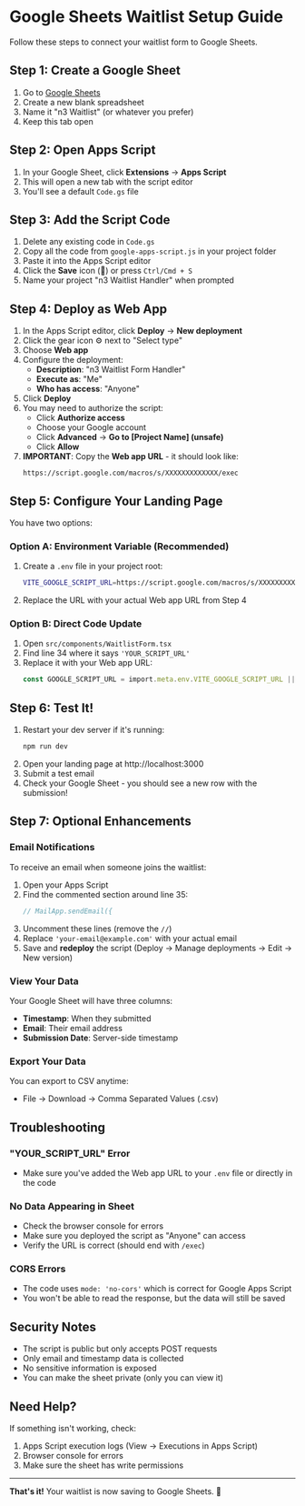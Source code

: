 # Google Sheets Waitlist Setup Guide

Follow these steps to connect your waitlist form to Google Sheets.

## Step 1: Create a Google Sheet

1. Go to [Google Sheets](https://sheets.google.com)
2. Create a new blank spreadsheet
3. Name it "n3 Waitlist" (or whatever you prefer)
4. Keep this tab open

## Step 2: Open Apps Script

1. In your Google Sheet, click **Extensions** → **Apps Script**
2. This will open a new tab with the script editor
3. You'll see a default `Code.gs` file

## Step 3: Add the Script Code

1. Delete any existing code in `Code.gs`
2. Copy all the code from `google-apps-script.js` in your project folder
3. Paste it into the Apps Script editor
4. Click the **Save** icon (💾) or press `Ctrl/Cmd + S`
5. Name your project "n3 Waitlist Handler" when prompted

## Step 4: Deploy as Web App

1. In the Apps Script editor, click **Deploy** → **New deployment**
2. Click the gear icon ⚙️ next to "Select type"
3. Choose **Web app**
4. Configure the deployment:
   - **Description**: "n3 Waitlist Form Handler"
   - **Execute as**: "Me"
   - **Who has access**: "Anyone"
5. Click **Deploy**
6. You may need to authorize the script:
   - Click **Authorize access**
   - Choose your Google account
   - Click **Advanced** → **Go to [Project Name] (unsafe)**
   - Click **Allow**
7. **IMPORTANT**: Copy the **Web app URL** - it should look like:
   ```
   https://script.google.com/macros/s/XXXXXXXXXXXXX/exec
   ```

## Step 5: Configure Your Landing Page

You have two options:

### Option A: Environment Variable (Recommended)

1. Create a `.env` file in your project root:
   ```bash
   VITE_GOOGLE_SCRIPT_URL=https://script.google.com/macros/s/XXXXXXXXXXXXX/exec
   ```
2. Replace the URL with your actual Web app URL from Step 4

### Option B: Direct Code Update

1. Open `src/components/WaitlistForm.tsx`
2. Find line 34 where it says `'YOUR_SCRIPT_URL'`
3. Replace it with your Web app URL:
   ```typescript
   const GOOGLE_SCRIPT_URL = import.meta.env.VITE_GOOGLE_SCRIPT_URL || 'https://script.google.com/macros/s/XXXXXXXXXXXXX/exec';
   ```

## Step 6: Test It!

1. Restart your dev server if it's running:
   ```bash
   npm run dev
   ```
2. Open your landing page at http://localhost:3000
3. Submit a test email
4. Check your Google Sheet - you should see a new row with the submission!

## Step 7: Optional Enhancements

### Email Notifications

To receive an email when someone joins the waitlist:

1. Open your Apps Script
2. Find the commented section around line 35:
   ```javascript
   // MailApp.sendEmail({
   ```
3. Uncomment these lines (remove the `//`)
4. Replace `'your-email@example.com'` with your actual email
5. Save and **redeploy** the script (Deploy → Manage deployments → Edit → New version)

### View Your Data

Your Google Sheet will have three columns:
- **Timestamp**: When they submitted
- **Email**: Their email address
- **Submission Date**: Server-side timestamp

### Export Your Data

You can export to CSV anytime:
- File → Download → Comma Separated Values (.csv)

## Troubleshooting

### "YOUR_SCRIPT_URL" Error
- Make sure you've added the Web app URL to your `.env` file or directly in the code

### No Data Appearing in Sheet
- Check the browser console for errors
- Make sure you deployed the script as "Anyone" can access
- Verify the URL is correct (should end with `/exec`)

### CORS Errors
- The code uses `mode: 'no-cors'` which is correct for Google Apps Script
- You won't be able to read the response, but the data will still be saved

## Security Notes

- The script is public but only accepts POST requests
- Only email and timestamp data is collected
- No sensitive information is exposed
- You can make the sheet private (only you can view it)

## Need Help?

If something isn't working, check:
1. Apps Script execution logs (View → Executions in Apps Script)
2. Browser console for errors
3. Make sure the sheet has write permissions

---

**That's it!** Your waitlist is now saving to Google Sheets. 🎉

